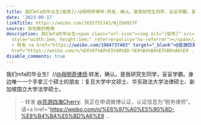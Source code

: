```yaml
---
title: 我们mfa的毕业生[偷笑]//@母明奇律师:转发，确认。是我研究生同学，妥妥学霸。身边唯一一个手拿三个硕士的朋友：复旦大学中文硕士、华东政法大学法律硕士、新加...
date: '2023-09-17'
linkTitle: https://weibo.com/1655755343/NjIbK0S7F
source: 张怡微的微博
description: 我们mfa的毕业生<span class="url-icon"><img alt="[偷笑]" src="https://h5.sinaimg.cn/m/emoticon/icon/default/d_touxiao-0d995330b6.png"
  style="width:1em; height:1em;" referrerpolicy="no-referrer"></span>//<a href="https://weibo.com/n/%E6%AF%8D%E6%98%8E%E5%A5%87%E5%BE%8B%E5%B8%88">@母明奇律师</a>:转发，确认。是我研究生同学，妥妥学霸。身边唯一一个手拿三个硕士的朋友：复旦大学中文硕士、华东政法大学法律硕士、新加坡国立大学法学硕士。<br><blockquote>
  - 转发 <a href="https://weibo.com/1984737483" target="_blank">@芸游四海Cherry</a>: 我正在申请微博认证，认证信息为“税务律师”。请<a
  href="https://weibo.com/n/%E6%97%A0%E5%90%8D-%E8%B4%BA%E5%BD%A6%E9 ...
disable_comments: true
---
```

我们mfa的毕业生<span class="url-icon"><img alt="[偷笑]" src="https://h5.sinaimg.cn/m/emoticon/icon/default/d_touxiao-0d995330b6.png" style="width:1em; height:1em;" referrerpolicy="no-referrer"></span>//<a href="https://weibo.com/n/%E6%AF%8D%E6%98%8E%E5%A5%87%E5%BE%8B%E5%B8%88">@母明奇律师</a>:转发，确认。是我研究生同学，妥妥学霸。身边唯一一个手拿三个硕士的朋友：复旦大学中文硕士、华东政法大学法律硕士、新加坡国立大学法学硕士。<br><blockquote> - 转发 <a href="https://weibo.com/1984737483" target="_blank">@芸游四海Cherry</a>: 我正在申请微博认证，认证信息为“税务律师”。请<a href="https://weibo.com/n/%E6%97%A0%E5%90%8D-%E8%B4%BA%E5%BD%A6%E9 ...